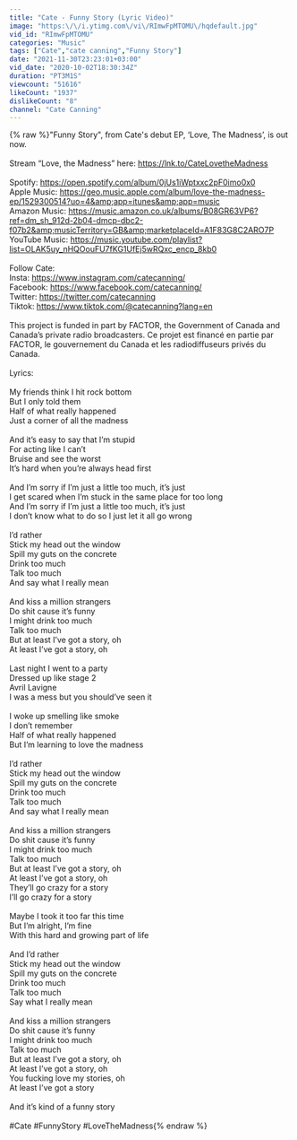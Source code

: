 ```yaml
---
title: "Cate - Funny Story (Lyric Video)"
image: "https:\/\/i.ytimg.com\/vi\/RImwFpMTOMU\/hqdefault.jpg"
vid_id: "RImwFpMTOMU"
categories: "Music"
tags: ["Cate","cate canning","Funny Story"]
date: "2021-11-30T23:23:01+03:00"
vid_date: "2020-10-02T18:30:34Z"
duration: "PT3M1S"
viewcount: "51616"
likeCount: "1937"
dislikeCount: "8"
channel: "Cate Canning"
---
```

{% raw %}&quot;Funny Story&quot;, from Cate's debut EP,  ‘Love, The Madness’, is out now.<br /><br />Stream “Love, the Madness” here: <a rel="nofollow" target="blank" href="https://lnk.to/CateLovetheMadness">https://lnk.to/CateLovetheMadness</a><br /><br />Spotify: <a rel="nofollow" target="blank" href="https://open.spotify.com/album/0jUs1iWptxxc2pF0imo0x0">https://open.spotify.com/album/0jUs1iWptxxc2pF0imo0x0</a><br />Apple Music: <a rel="nofollow" target="blank" href="https://geo.music.apple.com/album/love-the-madness-ep/1529300514?uo=4&amp;app=itunes&amp;app=music">https://geo.music.apple.com/album/love-the-madness-ep/1529300514?uo=4&amp;app=itunes&amp;app=music</a><br />Amazon Music: <a rel="nofollow" target="blank" href="https://music.amazon.co.uk/albums/B08GR63VP6?ref=dm_sh_912d-2b04-dmcp-dbc2-f07b2&amp;musicTerritory=GB&amp;marketplaceId=A1F83G8C2ARO7P">https://music.amazon.co.uk/albums/B08GR63VP6?ref=dm_sh_912d-2b04-dmcp-dbc2-f07b2&amp;musicTerritory=GB&amp;marketplaceId=A1F83G8C2ARO7P</a><br />YouTube Music: <a rel="nofollow" target="blank" href="https://music.youtube.com/playlist?list=OLAK5uy_nHQOouFU7fKG1UfEj5wRQxc_encp_8kb0">https://music.youtube.com/playlist?list=OLAK5uy_nHQOouFU7fKG1UfEj5wRQxc_encp_8kb0</a><br /> <br />Follow Cate:<br />Insta: <a rel="nofollow" target="blank" href="https://www.instagram.com/catecanning/">https://www.instagram.com/catecanning/</a><br />Facebook: <a rel="nofollow" target="blank" href="https://www.facebook.com/catecanning/">https://www.facebook.com/catecanning/</a><br />Twitter: <a rel="nofollow" target="blank" href="https://twitter.com/catecanning">https://twitter.com/catecanning</a><br />Tiktok: <a rel="nofollow" target="blank" href="https://www.tiktok.com/@catecanning?lang=en">https://www.tiktok.com/@catecanning?lang=en</a><br /><br />This project is funded in part by FACTOR, the Government of Canada and Canada’s private radio broadcasters. Ce projet est financé en partie par FACTOR, le gouvernement du Canada et les radiodiffuseurs privés du Canada.<br /><br />Lyrics:<br /><br />My friends think I hit rock bottom<br />But I only told them<br />Half of what really happened<br />Just a corner of all the madness<br /> <br />And it’s easy to say that I’m stupid<br />For acting like I can’t<br />Bruise and see the worst  <br />It’s hard when you’re always head first<br /> <br />And I’m sorry if I’m just a little too much, it’s just<br />I get scared when I’m stuck in the same place for too long<br />And I’m sorry if I’m just a little too much, it’s just<br />I don’t know what to do so I just let it all go wrong<br /> <br />I’d rather<br />Stick my head out the window<br />Spill my guts on the concrete<br />Drink too much<br />Talk too much<br />And say what I really mean<br /> <br />And kiss a million strangers<br />Do shit cause it’s funny<br />I might drink too much<br />Talk too much<br />But at least I’ve got a story, oh<br />At least I’ve got a story, oh<br /> <br />Last night I went to a party<br />Dressed up like stage 2<br />Avril Lavigne<br />I was a mess but you should’ve seen it<br /> <br />I woke up smelling like smoke<br />I don’t remember<br />Half of what really happened<br />But I’m learning to love the madness<br /> <br />I’d rather<br />Stick my head out the window<br />Spill my guts on the concrete<br />Drink too much<br />Talk too much<br />And say what I really mean<br /> <br />And kiss a million strangers<br />Do shit cause it’s funny<br />I might drink too much<br />Talk too much<br />But at least I’ve got a story, oh<br />At least I’ve got a story, oh<br />They’ll go crazy for a story<br />I’ll go crazy for a story<br /> <br />Maybe I took it too far this time<br />But I’m alright, I’m fine<br />With this hard and growing part of life<br /> <br />And I’d rather<br />Stick my head out the window<br />Spill my guts on the concrete<br />Drink too much<br />Talk too much<br />Say what I really mean<br /> <br />And kiss a million strangers<br />Do shit cause it’s funny<br />I might drink too much<br />Talk too much<br />But at least I’ve got a story, oh<br />At least I’ve got a story, oh<br />You fucking love my stories, oh<br />At least I’ve got a story<br /><br />And it’s kind of a funny story<br /><br />#Cate #FunnyStory #LoveTheMadness{% endraw %}
